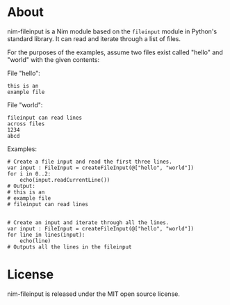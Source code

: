 About
=====

nim-fileinput is a Nim module based on the ``fileinput`` module in Python's
standard library. It can read and iterate through a list of files.

For the purposes of the examples, assume two files exist called "hello"
and "world" with the given contents:

File "hello":

    this is an
    example file

File "world":

    fileinput can read lines
    across files
    1234
    abcd

Examples:

 
    # Create a file input and read the first three lines.
    var input : FileInput = createFileInput(@["hello", "world"])
    for i in 0..2:
        echo(input.readCurrentLine())
    # Output:
    # this is an
    # example file
    # fileinput can read lines


    # Create an input and iterate through all the lines.
    var input : FileInput = createFileInput(@["hello", "world"])
    for line in lines(input):
        echo(line)
    # Outputs all the lines in the fileinput

License
=======

nim-fileinput is released under the MIT open source license.